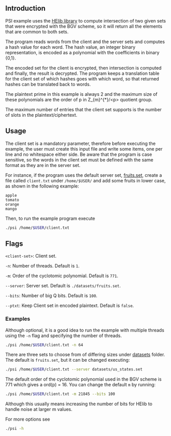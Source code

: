 ## Introduction
PSI example uses the [HElib library](https://github.com/homenc/HElib) to compute intersection of two given sets that were encrypted with the BGV scheme, so it will return all the elements that are common to both sets.

The program reads words from the client and the server sets and computes a hash value for each word. The hash value, an integer binary representation, is encoded as a polynomial with the coefficients in binary {0,1}.

The encoded set for the client is encrypted, then intersection is computed and finally, the result is decrypted. The program keeps a translation table for the client set of which hashes goes with which word, so that returned hashes can be translated back to words.

The plaintext prime in this example is always 2 and the maximum size of these polynomials are the order of p in Z_{m}^{\*}/\<p\> quotient group.

The maximum number of entries that the client set supports is the number of slots in the plaintext/ciphertext.

## Usage
The client set is a mandatory parameter, therefore before executing the example, the user must create this input file and write some items, one per line and no whitespace either side. Be aware that the program is case sensitive, so the words in the client set must be defined with the same format as they are in the server set.

For instance, if the program uses the default server set, [fruits.set](./datasets/fruits.set), create a file called `client.txt` under `/home/$USER/` and add some fruits in lower case, as shown in the following example:
```
apple
tomato
orange
mango
```

Then, to run the example program execute
```bash
./psi /home/$USER/client.txt
```

## Flags
`<client-set>`: Client set.

`-n`: Number of threads. Default is `1`.

`-m`: Order of the cyclotomic polynomial. Default is `771`.

`--server`: Server set. Default is `./datasets/fruits.set`.

`--bits`: Number of big Q bits. Default is `100`.

`--ptxt`: Keep Client set in encoded plaintext. Default is `false`.

### Examples

Although optional, it is a good idea to run the example with multiple threads using the `-n` flag and specifying the number of threads.
```bash
./psi /home/$USER/client.txt -n 64
```

There are three sets to choose from of differing sizes under [datasets](./datasets) folder. The default is `fruits.set`, but it can be changed executing:
```bash
./psi /home/$USER/client.txt --server datasets/us_states.set
```

The default order of the cyclotomic polynomial used in the BGV scheme is 771 which gives a ord(p) = 16. You can change the default `m` by running:
```bash
./psi /home/$USER/client.txt -m 21845 --bits 100
```
Although this usually means increasing the number of bits for HElib to handle noise at larger m values.

For more options see
```bash
./psi -h
```
